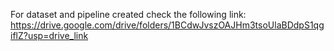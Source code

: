 For dataset and pipeline created check the following link: https://drive.google.com/drive/folders/1BCdwJvszOAJHm3tsoUlaBDdpS1qgiflZ?usp=drive_link
